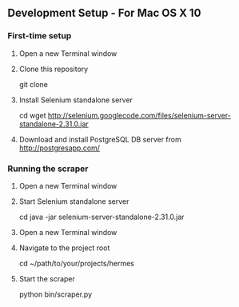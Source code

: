 ## Development Setup - For Mac OS X 10

### First-time setup

1) Open a new Terminal window

2) Clone this repository

    git clone <URL OF THIS REPOSITORY>

3) Install Selenium standalone server
    
    cd
    wget http://selenium.googlecode.com/files/selenium-server-standalone-2.31.0.jar

4) Download and install PostgreSQL DB server from http://postgresapp.com/

### Running the scraper

1) Open a new Terminal window

2) Start Selenium standalone server

    cd
    java -jar selenium-server-standalone-2.31.0.jar

3) Open a new Terminal window

4) Navigate to the project root

    cd ~/path/to/your/projects/hermes

5) Start the scraper

    python bin/scraper.py

